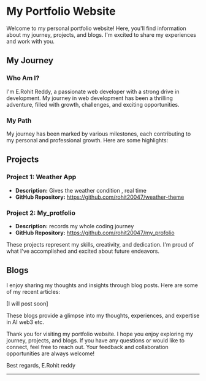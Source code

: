 # My Portfolio Website

Welcome to my personal portfolio website! Here, you'll find information about my journey, projects, and blogs. I'm excited to share my experiences and work with you.

## My Journey

### Who Am I?
I'm E.Rohit Reddy, a passionate web developer with a strong drive in development. My journey in web development has been a thrilling adventure, filled with growth, challenges, and exciting opportunities.

### My Path
My journey has been marked by various milestones, each contributing to my personal and professional growth. Here are some highlights:



## Projects

### Project 1: Weather App
- **Description:** Gives the weather condition , real time
- **GitHub Repository:** https://github.com/rohit20047/weather-theme

### Project 2: My_protfolio
- **Description:** records my whole coding journey 
- **GitHub Repository:** https://github.com/rohit20047/my_profolio




These projects represent my skills, creativity, and dedication. I'm proud of what I've accomplished and excited about future endeavors.

## Blogs

I enjoy sharing my thoughts and insights through blog posts. Here are some of my recent articles:

[I will post soon]

These blogs provide a glimpse into my thoughts, experiences, and expertise in AI web3 etc.

Thank you for visiting my portfolio website. I hope you enjoy exploring my journey, projects, and blogs. If you have any questions or would like to connect, feel free to reach out. Your feedback and collaboration opportunities are always welcome!

Best regards,
E.Rohit reddy

---

